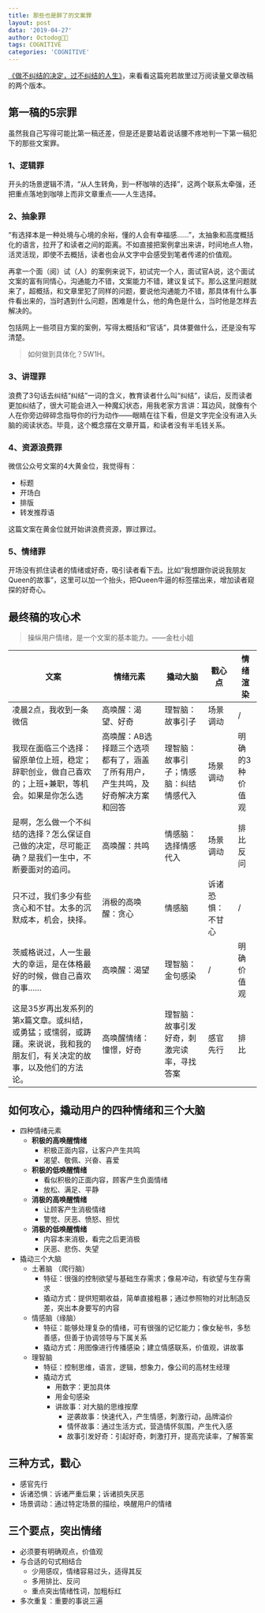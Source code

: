 ```yaml
---
title: 那些也是醉了的文案罪
layout: post
data: '2019-04-27'
author: Octodog🐙🐶
tags: COGNITIVE
categories: 'COGNITIVE'
---
```



[《做不纠结的决定，过不纠结的人生》](https://mp.weixin.qq.com/s/5bv-4VpilQpHmpKeIGD42g)，来看看这篇宛若故里过万阅读量文章改稿的两个版本。


## 第一稿的5宗罪

虽然我自己写得可能比第一稿还差，但是还是要站着说话腰不疼地判一下第一稿犯下的那些文案罪。

### 1、逻辑罪
开头的场景逻辑不清，“从人生转角，到一杯咖啡的选择”，这两个联系太牵强，还把重点落地到咖啡上而非文章重点——人生选择。

### 2、抽象罪
“有选择本是一种处境与心境的余裕，懂的人会有幸福感……”，太抽象和高度概括化的语言，拉开了和读者之间的距离。不如直接把案例拿出来讲，时间地点人物，活灵活现，即使不去概括，读者也会从文字中会感受到笔者传递的价值观。

再拿一个面（阅）试（人）的案例来说下，初试完一个人，面试官A说，这个面试文案的富有同情心，沟通能力不错，文案能力不错，建议复试下。那么这里问题就来了，超概括，和文章里犯了同样的问题，要说他沟通能力不错，那具体有什么事件看出来的，当时遇到什么问题，困难是什么，他的角色是什么，当时他是怎样去解决的。

包括网上一些项目方案的案例，写得太概括和“官话”，具体要做什么，还是没有写清楚。

> 如何做到具体化？5W1H。

### 3、讲理罪
浪费了3句话去纠结“纠结”一词的含义，教育读者什么叫“纠结”，读后，反而读者更加纠结了，很大可能会进入一种魔幻状态，用我老家方言讲：耳边风，就像有个人在你旁边碎碎念指导你的行为动作——眼睛在往下看，但是文字完全没有进入头脑的阅读状态。毕竟，这个概念摆在文章开篇，和读者没有半毛钱关系。

### 4、资源浪费罪
微信公众号文案的4大黄金位，我觉得有：
- 标题
- 开场白
- 排版
- 转发推荐语

这篇文案在黄金位就开始讲浪费资源，罪过罪过。

### 5、情绪罪
开场没有抓住读者的情绪或好奇，吸引读者看下去。比如“我想跟你说说我朋友Queen的故事”，这里可以加一个抬头，把Queen牛逼的标签摆出来，增加读者窥探的好奇心。


## 最终稿的攻心术


> 操纵用户情绪，是一个文案的基本能力。——金杜小姐


|  文案 | 情绪元素 | 撬动大脑 | 戳心点 | 情绪渲染 |
| ------ | ------ | ------ | ------ | ------ |
| 凌晨2点，我收到一条微信| 高唤醒：渴望、好奇 | 理智脑：故事引子 |场景调动 |/ |
| 我现在面临三个选择：留原单位上班，稳定；辞职创业，做自己喜欢的；上班+兼职，等机会。如果是你怎么选| 高唤醒：AB选择题三个选项都有了，涵盖了所有用户，产生共鸣，及好奇解决方案和回答 | 理智脑：故事引子；情感脑：纠结情感代入 |场景调动 |明确的3种价值观 |
| 是啊，怎么做一个不纠结的选择？怎么保证自己做的决定，尽可能正确？是我们一生中，不断要面对的追问。| 高唤醒：共鸣 | 情感脑：选择情感代入 | 场景调动 | 排比反问| 
| 只不过，我们多少有些贪心和不甘。太多的沉默成本，机会，抉择。| 消极的高唤醒：贪心 | 情感脑 | 诉诸恐惧：不甘心 |/ |
| 茨威格说过，人一生最大的幸运，是在体格最好的时候，做自己喜欢的事……| 高唤醒：渴望 | 理智脑：金句感染  |/ | 明确价值观 |
| 这是35岁再出发系列的第x篇文章。或纠结，或勇猛；或懦弱，或踌躇。来说说，我和我的朋友们，有关决定的故事，以及他们的方法论。 | 高唤醒情绪：憧憬，好奇 | 理智脑：故事引发好奇，刺激完读率，寻找答案  | 感官先行 |排比 |


## 如何攻心，撬动用户的四种情绪和三个大脑
- 四种情绪元素
	- **积极的高唤醒情绪**
		- 积极正面内容，让客户产生共鸣
		- 渴望、敬佩、兴奋、喜爱
	- **积极的低唤醒情绪**
		- 看似积极的正面内容，顾客产生负面情绪
		- 放松、满足、平静
	- **消极的高唤醒情绪**
		- 让顾客产生消极情绪
		- 警觉、厌恶、愤怒、担忧
	- **消极的低唤醒情绪**
		- 内容本来消极，看完之后更消极
		- 厌恶、悲伤、失望
- 撬动三个大脑
	- 土著脑	（爬行脑）
		- 特征：很强的控制欲望与基础生存需求；像易冲动，有欲望与生存需求
		- 撬动方式：提供短期收益，简单直接粗暴；通过参照物的对比制造反差，突出本身要写的内容
	- 情感脑（缘脑）
		- 特征：能够处理复杂的情绪，可有很强的记忆能力；像女秘书，多愁善感，但善于协调领导与下属关系
		- 撬动方式：用图像进行传播感染；建立情感联系，价值观，讲故事
	- 理智脑
		- 特征：控制思维，语言，逻辑，想象力，像公司的高材生经理
		- 撬动方式
			- 用数字：更加具体
			- 用金句感染
			- 讲故事：对大脑的思维按摩
				- 逆袭故事：快速代入，产生情感，刺激行动，品牌溢价
				- 情怀故事：通过生活方式，营造情怀氛围，产生代入感
				- 故事引发好奇：引起好奇，刺激打开，提高完读率，了解答案

## 三种方式，戳心
- 感官先行
- 诉诸恐惧：诉诸严重后果；诉诸损失厌恶
- 场景调动：通过特定场景的描绘，唤醒用户的情绪

## 三个要点，突出情绪
- 必须要有明确观点，价值观
- 与合适的句式相结合
	- 少用感叹，情绪容易过头，适得其反
	- 多用排比、反问
	- 重点突出情绪性词，加粗标红
- 多次重复：重要的事说三遍




